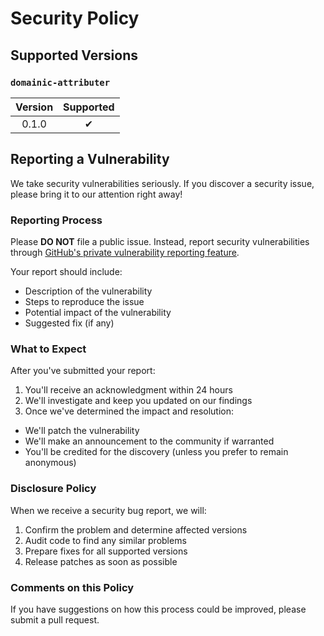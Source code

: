 # Security Policy

## Supported Versions

### `domainic-attributer`

| Version  | Supported |
|:--------:|:---------:|
|  0.1.0   |     ✔     |

## Reporting a Vulnerability

We take security vulnerabilities seriously. If you discover a security issue, please bring it to our attention right away!

### Reporting Process

Please **DO NOT** file a public issue. Instead, report security vulnerabilities through
[GitHub's private vulnerability reporting feature](https://github.com/domainic/domainic/security/advisories/new).

Your report should include:

* Description of the vulnerability
* Steps to reproduce the issue
* Potential impact of the vulnerability
* Suggested fix (if any)

### What to Expect

After you've submitted your report:

1. You'll receive an acknowledgment within 24 hours
2. We'll investigate and keep you updated on our findings
3. Once we've determined the impact and resolution:
  * We'll patch the vulnerability
  * We'll make an announcement to the community if warranted
  * You'll be credited for the discovery (unless you prefer to remain anonymous)

### Disclosure Policy

When we receive a security bug report, we will:

1. Confirm the problem and determine affected versions
2. Audit code to find any similar problems
3. Prepare fixes for all supported versions
4. Release patches as soon as possible

### Comments on this Policy

If you have suggestions on how this process could be improved, please submit a pull request.
